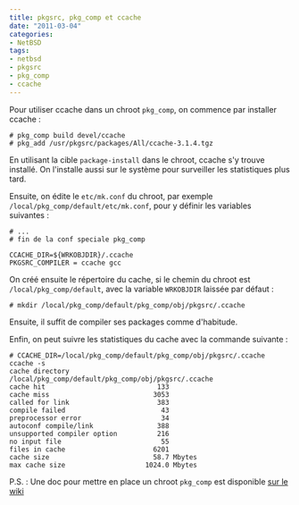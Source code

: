 ```yaml
---
title: pkgsrc, pkg_comp et ccache
date: "2011-03-04"
categories:
- NetBSD
tags:
- netbsd
- pkgsrc
- pkg_comp
- ccache
---
```


Pour utiliser ccache dans un chroot `pkg_comp`, on commence par installer
ccache :

    
    # pkg_comp build devel/ccache
    # pkg_add /usr/pkgsrc/packages/All/ccache-3.1.4.tgz
    

En utilisant la cible `package-install` dans le chroot, ccache s'y
trouve installé. On l'installe aussi sur le système pour surveiller les
statistiques plus tard.

Ensuite, on édite le `etc/mk.conf` du chroot, par exemple
`/local/pkg_comp/default/etc/mk.conf`, pour y définir les variables
suivantes :

    
    # ...
    # fin de la conf speciale pkg_comp
    
    CCACHE_DIR=${WRKOBJDIR}/.ccache
    PKGSRC_COMPILER = ccache gcc
    

On créé ensuite le répertoire du cache, si le chemin du chroot est
`/local/pkg_comp/default`, avec la variable `WRKOBJDIR` laissée par
défaut :

    
    # mkdir /local/pkg_comp/default/pkg_comp/obj/pkgsrc/.ccache
    

Ensuite, il suffit de compiler ses packages comme d'habitude.

Enfin, on peut suivre les statistiques du cache avec la commande
suivante :

    
    # CCACHE_DIR=/local/pkg_comp/default/pkg_comp/obj/pkgsrc/.ccache ccache -s
    cache directory                     /local/pkg_comp/default/pkg_comp/obj/pkgsrc/.ccache
    cache hit                            133
    cache miss                          3053
    called for link                      383
    compile failed                        43
    preprocessor error                    34
    autoconf compile/link                388
    unsupported compiler option          216
    no input file                         55
    files in cache                      6201
    cache size                          58.7 Mbytes
    max cache size                    1024.0 Mbytes
    

P.S. : Une doc pour mettre en place un chroot `pkg_comp` est disponible
[sur le wiki](http://wiki.orgrim.net/netbsd/pkgsrc/pkg_comp)


